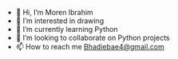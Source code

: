 - 👋 Hi, I’m Moren Ibrahim
- 👀 I’m interested in drawing
- 🌱 I’m currently learning Python
- 💞️ I’m looking to collaborate on Python projects
- 📫 How to reach me Bhadiebae4@gmail.com

<!---
Morenibrahim/Morenibrahim is a ✨ special ✨ repository because its `README.md` (this file) appears on your GitHub profile.
You can click the Preview link to take a look at your changes.
--->

